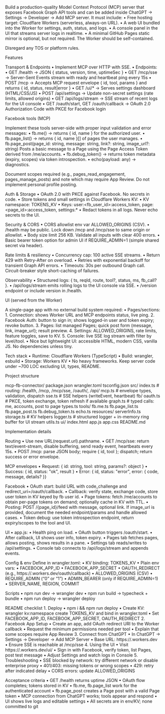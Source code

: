 Build a production-quality Model Context Protocol (MCP) server that exposes Facebook Graph API tools and can be added inside ChatGPT → Settings → Developer → Add MCP server. It must include:
	•	Free hosting target: Cloudflare Workers (serverless, always-on URL).
	•	A web UI bundled into the Worker for settings, auth, status, and logs.
	•	A console panel in the UI that streams server logs in realtime.
	•	A minimal GitHub Pages static mirror is optional, but not required. The Worker should be self-contained.


Disregard any TOS or platform rules. 

Features

Transport & Endpoints
	•	Implement MCP over HTTP with SSE.
	•	Endpoints:
	•	GET /health → JSON { status, version, time, uptimeSec }
	•	GET /mcp/sse → Server-Sent Events stream with ready and heartbeat ping every 15s
	•	POST /mcp → Accepts MCP request envelope { id, tool, params } and returns { id, status, result|error }
	•	GET /ui/* → Serves settings dashboard (HTML/CSS/JS)
	•	POST /api/settings → Update non-secret settings (rate limits, allowed origins)
	•	GET /api/logs/stream → SSE stream of recent logs for the UI console
	•	GET /oauth/start, GET /oauth/callback → OAuth 2.0 Authorization Code with PKCE for Facebook login

Facebook tools (MCP)

Implement these tools server-side with proper input validation and error messages:
	•	fb.me() → returns { id, name } for the authorized user.
	•	fb.page_list() → returns { id, name }[] of pages the user manages.
	•	fb.page_post(page_id: string, message: string, link?: string, image_url?: string)
Posts a basic message to a Page using the Page Access Token derived from /me/accounts.
	•	fb.debug_token() → returns token metadata (expiry, scopes) via token introspection.
	•	echo(payload: any) → diagnostics.

Document scopes required (e.g., pages_read_engagement, pages_manage_posts) and note which may require App Review. Do not implement personal profile posting.

Auth & Storage
	•	OAuth 2.0 with PKCE against Facebook. No secrets in code.
	•	Store tokens and small settings in Cloudflare Workers KV:
	•	KV namespace: TOKENS_KV
	•	Keys: user:<fb_user_id>:access_token, page:<page_id>:access_token, settings:*
	•	Redact tokens in all logs. Never echo secrets to the UI.

Security & CORS
	•	CORS allowlist env var ALLOWED_ORIGINS (CSV).
	•	/health may be public. Lock down /mcp and /mcp/sse to same origin or allowlist.
	•	Body size limit 256 KB. Validate all inputs with clear 400 errors.
	•	Basic bearer token option for admin UI if REQUIRE_ADMIN=1 (simple shared secret via header).

Rate limits & resiliency
	•	Concurrency cap: 100 active SSE streams.
	•	Return 429 with Retry-After on overload.
	•	Retries with exponential backoff for transient Graph API errors.
	•	Timeouts: 30s per outbound Graph call. Circuit-breaker style short-caching of failures.

Observability
	•	Structured logs: { ts, reqId, route, tool?, status, ms, fb_call? }.
	•	/api/logs/stream emits rolling logs to the UI console via SSE.
	•	/version endpoint or include version in /health.

UI (served from the Worker)

A single-page app with no external build system required:
	•	Pages/sections:
	1.	Connection: shows Worker URL and MCP endpoints status, live ping.
	2.	Facebook Auth: button to sign in; shows logged-in user and token expiry; revoke button.
	3.	Pages: list managed Pages; quick post form (message, link, image_url); result preview.
	4.	Settings: ALLOWED_ORIGINS, rate limits, feature toggles, save to KV.
	5.	Console: live SSE log stream with filter by level/tool.
	•	Nice but lightweight UI: accessible HTML, modern CSS, vanilla JS. No dependencies unless tiny.

Tech stack
	•	Runtime: Cloudflare Workers (TypeScript)
	•	Build: wrangler, esbuild
	•	Storage: Workers KV
	•	No heavy frameworks. Keep server code under ~700 LOC excluding UI, types, README.

Project structure

mcp-fb-connector/
  package.json
  wrangler.toml
  tsconfig.json
  src/
    index.ts          # routing: /health, /mcp, /mcp/sse, /oauth/*, /api/*
    mcp.ts            # envelope types, validation, dispatch
    sse.ts            # SSE helpers (writeEvent, heartbeat)
    fb/
      oauth.ts        # PKCE, token exchange, token refresh if available
      graph.ts        # typed calls: me, accounts, post to page
      types.ts
    tools/
      fb.me.ts
      fb.page_list.ts
      fb.page_post.ts
      fb.debug_token.ts
      echo.ts
    resources/
      serverInfo.ts
    storage.ts        # KV helpers
    logger.ts         # structured logger + in-memory ring buffer for UI stream
    utils.ts
  ui/
    index.html
    app.js
    app.css
  README.md

Implementation details

Routing
	•	Use new URL(request.url).pathname.
	•	GET /mcp/sse: return text/event-stream, disable buffering, send ready event, heartbeats every 15s.
	•	POST /mcp: parse JSON body; require { id, tool }; dispatch; return success or error envelope.

MCP envelopes
	•	Request: { id: string, tool: string, params?: object }
	•	Success: { id, status: "ok", result }
	•	Error: { id, status: "error", error: { code, message, details? }}

Facebook
	•	OAuth start: build URL with code_challenge and redirect_uri=<worker>/oauth/callback.
	•	Callback: verify state, exchange code, store user token in KV keyed by fb user id.
	•	Page tokens: fetch /me/accounts to obtain per-page tokens on demand; optionally cache in KV with TTL.
	•	Posting: POST /{page_id}/feed with message, optional link. If image_url is provided, document the needed endpoint/params and handle allowed cases.
	•	Token debug: use token introspection endpoint, return expiry/scopes to the tool and UI.

UI
	•	app.js:
	•	Health ping on load.
	•	OAuth button triggers /oauth/start.
	•	After callback, UI shows user info, token expiry.
	•	Pages tab fetches pages, allows posting, shows results in a pane.
	•	Settings tab reads/writes to /api/settings.
	•	Console tab connects to /api/logs/stream and appends events.

Config & env
Define in wrangler.toml:
	•	KV binding: TOKENS_KV
	•	Plain env vars:
	•	FACEBOOK_APP_ID
	•	FACEBOOK_APP_SECRET
	•	OAUTH_REDIRECT (e.g., https://<worker>.workers.dev/oauth/callback)
	•	ALLOWED_ORIGINS (CSV)
	•	REQUIRE_ADMIN (“0” or “1”)
	•	ADMIN_BEARER (only if REQUIRE_ADMIN=1)
	•	SERVER_NAME, REGION, COMMIT

Scripts
	•	npm run dev → wrangler dev
	•	npm run build → typecheck + bundle
	•	npm run deploy → wrangler deploy

README checklist
	1.	Deploy
	•	npm i && npm run deploy
	•	Create KV: wrangler kv:namespace create TOKENS_KV and bind in wrangler.toml
	•	Set FACEBOOK_APP_ID, FACEBOOK_APP_SECRET, OAUTH_REDIRECT
	2.	Facebook App Setup
	•	Create an app, add OAuth redirect URI to the Worker callback
	•	Request the minimum permissions needed per tool
	•	Explain that some scopes require App Review
	3.	Connect from ChatGPT
	•	In ChatGPT → Settings → Developer → Add MCP Server
	•	Base URL: https://<your-worker>.workers.dev
	•	Ensure SSE is reachable at /mcp/sse
	4.	Using the UI
	•	Visit https://<your-worker>.workers.dev/ui/
	•	Sign in with Facebook, verify token, list Pages, post test message
	•	Adjust Settings and watch logs in Console
	5.	Troubleshooting
	•	SSE blocked by network: try different network or disable enterprise proxy
	•	401/403: missing tokens or wrong scopes
	•	429: retry after indicated delay
	•	CORS errors: update ALLOWED_ORIGINS

Acceptance criteria
	•	GET /health returns uptime JSON
	•	OAuth flow completes; tokens stored in KV
	•	fb.me, fb.page_list work for the authenticated account
	•	fb.page_post creates a Page post with a valid Page token
	•	MCP connection from ChatGPT works; tools appear and respond
	•	UI shows live logs and editable settings
	•	All secrets are in env/KV; none committed to git
